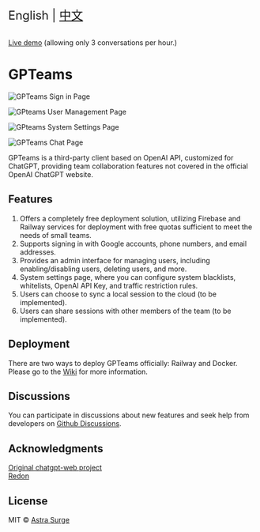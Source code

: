 <div style="font-size: 1.5rem;">
  English | <a href="./README.zh.md">中文</a>
</div>
</br>

[Live demo](https://gpteams.astrasurge.com) (allowing only 3 conversations per hour.)

# GPTeams

![GPTeams Sign in Page](https://rorsch-1256426089.file.myqcloud.com/public/202304100041920.png)

![GPteams User Management Page](https://rorsch-1256426089.file.myqcloud.com/public/202304100042577.png)

![GPteams System Settings Page](https://rorsch-1256426089.file.myqcloud.com/public/202304100042961.png)

![GPTeams Chat Page](https://rorsch-1256426089.file.myqcloud.com/public/202304100042247.png)

GPTeams is a third-party client based on OpenAI API, customized for ChatGPT, providing team collaboration features not covered in the official OpenAI ChatGPT website.

## Features
1. Offers a completely free deployment solution, utilizing Firebase and Railway services for deployment with free quotas sufficient to meet the needs of small teams.
2. Supports signing in with Google accounts, phone numbers, and email addresses.
3. Provides an admin interface for managing users, including enabling/disabling users, deleting users, and more.
4. System settings page, where you can configure system blacklists, whitelists, OpenAI API Key, and traffic restriction rules.
5. Users can choose to sync a local session to the cloud (to be implemented).
6. Users can share sessions with other members of the team (to be implemented).

## Deployment
There are two ways to deploy GPTeams officially: Railway and Docker. Please go to the [Wiki](https://github.com/AstraSurge/gpteams/wiki/%E9%83%A8%E7%BD%B2%E6%96%B9%E5%BC%8F-Deployment#en) for more information.

## Discussions
You can participate in discussions about new features and seek help from developers on [Github Discussions](https://github.com/AstraSurge/gpteams/discussions).

## Acknowledgments

[Original chatgpt-web project](https://github.com/Chanzhaoyu/chatgpt-web)  
[Redon](https://github.com/Chanzhaoyu)

## License
MIT © [Astra Surge](./license)